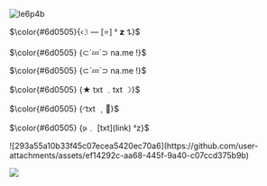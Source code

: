 ![le6p4b](https://github.com/user-attachments/assets/1e8539b8-053a-4a96-9845-49ba75c11703)
<p align="left"> $\color{#6d0505}{‹𝟹 — [⭐]  ᶻ 𝘇 𐰁}$
</p>
<p align="left"> $\color{#6d0505} {⊂`💤`⊃ na.me !}$
</p>
<p align="left"> $\color{#6d0505} {⊂`💤`⊃ na.me !}$
</p>
<p align="left"> $\color{#6d0505} {★ txt ﹒txt ☽}$
</p>
<p align="left"> $\color{#6d0505} {◜txt  ﹐🥛}$
</p>
<p align="left"> $\color{#6d0505} {⪩﹒ [txt](link) ᶻz}$
</p>
![293a55a10b33f45c07ecea5420ec70a6](https://github.com/user-attachments/assets/ef14292c-aa68-445f-9a40-c07ccd375b9b)

![](https://komarev.com/ghpvc/?username=1980svalentinel&color=a7414a&style=flat&label=PROFILE+VIEWS&abbreviated=true)
